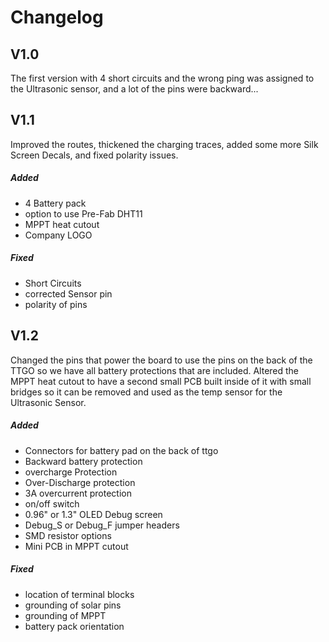 
# Changelog

## V1.0
The first version with 4 short circuits and the wrong ping was assigned to the Ultrasonic sensor, and a lot of the pins were backward... 

## V1.1
Improved the routes, thickened the charging traces, added some more Silk Screen Decals, and fixed polarity issues.

##### Added
- 4 Battery pack
- option to use Pre-Fab DHT11
- MPPT heat cutout
- Company LOGO

##### Fixed
- Short Circuits 
- corrected Sensor pin
- polarity of pins

## V1.2
Changed the pins that power the board to use the pins on the back of the TTGO so we have all battery protections that are included. Altered the MPPT heat cutout to have a second small PCB built inside of it with small bridges so it can be removed and used as the temp sensor for the Ultrasonic Sensor.

##### Added 
- Connectors for battery pad on the back of ttgo
- Backward battery protection
- overcharge Protection
- Over-Discharge protection
- 3A overcurrent protection
- on/off switch
- 0.96" or 1.3" OLED Debug screen
- Debug_S or Debug_F jumper headers
- SMD resistor options
- Mini PCB in MPPT cutout

##### Fixed
- location of terminal blocks 
- grounding of solar pins
- grounding of MPPT
- battery pack orientation 
